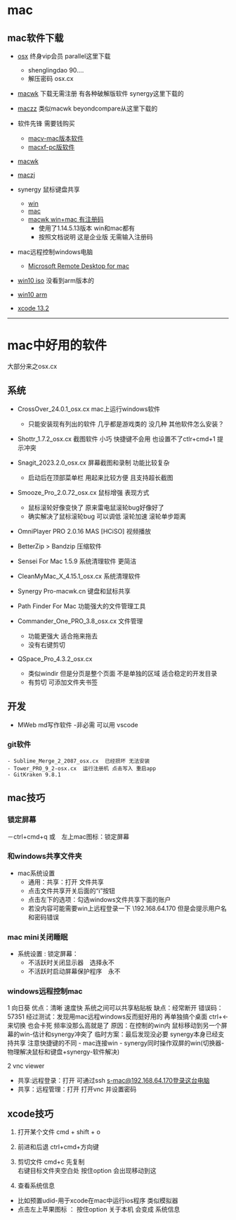 # mac

## mac软件下载
- [osx](osx.cx) 终身vip会员 parallel这里下载 
  - shenglingdao   90….
  - 解压密码  osx.cx
- [macwk](https://macwk.cn/) 下载无需注册 有各种破解版软件 synergy这里下载的
- [maczz](https://maczz.net) 类似macwk beyondcompare从这里下载的
- 软件先锋 需要钱购买
	- [macv-mac版本软件](https://www.macv.com/) 
	- [macxf-pc版软件](https://macxf.com/ )
- [macwk](https://macwk.cn/app/377.html) 
- [maczj](https://maczj.com)

- synergy  鼠标键盘共享
	- [win](https://soft.macxf.com/soft/2615.html)
	- [mac](https://www.macv.com/mac/2150.html)
	- [macwk win+mac 有注册码](https://macwk.cn/app/377.html)
		- 使用了1.14.5.13版本 win和mac都有
		- 按照文档说明 这是企业版 无需输入注册码


- mac远程控制windows电脑
	- [Microsoft Remote Desktop for mac](https://install.appcenter.ms/orgs/rdmacios-k2vy/apps/microsoft-remote-desktop-for-mac/distribution_groups/all-users-of-microsoft-remote-desktop-for-mac)

- [win10 iso](https://www.microsoft.com/zh-cn/software-download/windows10ISO)
没看到arm版本的

- [win10 arm](https://sysin.org/blog/windows-10-arm/)

- [xcode 13.2](https://sysin.org/blog/apple-xcode-13/)





----------------------------
# mac中好用的软件 
大部分来之osx.cx


## 系统
- CrossOver_24.0.1_osx.cx mac上运行windows软件
	-  只能安装现有列出的软件  几乎都是游戏类的  没几种 其他软件怎么安装？

- Shottr_1.7.2_osx.cx 截图软件 小巧  快捷键不会用 也设置不了ctlr+cmd+1 提示冲突
- Snagit_2023.2.0_osx.cx  屏幕截图和录制  功能比较复杂
  - 启动后在顶部菜单栏 用起来比较方便 且支持超长截图  

- Smooze_Pro_2.0.72_osx.cx  鼠标增强 表现方式  
  - 鼠标滚轮好像变快了 原来雷电鼠滚轮bug好像好了
  - 确实解决了鼠标滚轮bug 可以调低 滚轮加速 滚轮单步距离
  
- OmniPlayer PRO 2.0.16 MAS [HCiSO]  视频播放
  
- BetterZip > Bandzip  压缩软件

- Sensei For Mac 1.5.9 系统清理软件 更简洁
- CleanMyMac_X_4.15.1_osx.cx 系统清理软件

- Synergy Pro-macwk.cn  键盘和鼠标共享
  
- Path Finder For Mac 	功能强大的文件管理工具
  
- Commander_One_PRO_3.8_osx.cx 文件管理  
	- 功能更强大 适合拖来拖去
	- 没有右键剪切

- QSpace_Pro_4.3.2_osx.cx  
	- 类似windir 但是分页是整个页面 不是单独的区域 适合稳定的开发目录
	- 有剪切 可添加文件夹书签



## 开发
- MWeb md写作软件 -非必需  可以用 vscode



### git软件
	- Sublime_Merge_2_2087_osx.cx  已经损坏 无法安装
	- Tower_PRO_9_2-osx.cx  运行注册机 点击写入 重启app
	- GitKraken 9.8.1
	











 ## mac技巧
 ### 锁定屏幕
 －ctrl+cmd+q 或　左上mac图标：锁定屏幕

 ### 和windows共享文件夹
 - mac系统设置
	- 通用：共享：打开 文件共享
 	- 点击文件共享开关后面的“i”按钮
 	- 点击左下的选项：勾选windows文件共享下面的账户 
 	- 若没内容可能需要win上远程登录一下 \\192.168.64.170 但是会提示用户名和密码错误

 ### mac mini关闭睡眠
 - 系统设置 : 锁定屏幕：
	 - 不活跃时关闭显示器　选择永不
	 - 不活跃时启动屏幕保护程序　永不

 
### windows远程控制mac
1 向日葵 
优点：清晰 速度快  系统之间可以共享粘贴板
缺点：经常断开  错误码：57351
经过测试：发现用mac远程windows反而挺好用的 再单独搞个桌面 ctrl+<-来切换
也会卡死  频率没那么高就是了  原因：在控制的win内 鼠标移动到另一个屏幕的win-估计和synergy冲突了
临时方案：最后发现没必要 synergy本身已经支持共享 注意快捷键的不同
	- mac连接win
	- synergy同时操作双屏的win(切换器-物理解决鼠标和键盘+synergy-软件解决)


2 vnc viewer
- 共享:远程登录：打开 
	可通过ssh s-mac@192.168.64.170登录这台电脑
- 共享：远程管理：打开
	打开vnc 并设置密码



## xcode技巧

1. 打开某个文件
cmd + shift + o

2. 前进和后退
ctrl+cmd+方向键

3. 剪切文件
cmd+c 先复制  
右键目标文件夹空白处 按住option 会出现移动到这

4. 查看系统信息 
- 比如预置udid-用于xcode在mac中运行ios程序 类似模拟器
- 点击左上苹果图标 ： 按住option 关于本机 会变成 系统信息











 